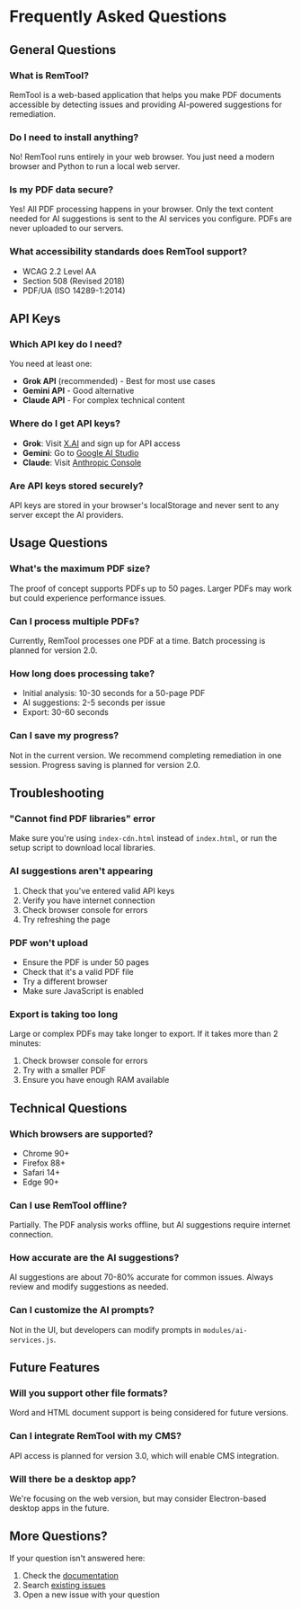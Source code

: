 # Frequently Asked Questions

## General Questions

### What is RemTool?
RemTool is a web-based application that helps you make PDF documents accessible by detecting issues and providing AI-powered suggestions for remediation.

### Do I need to install anything?
No! RemTool runs entirely in your web browser. You just need a modern browser and Python to run a local web server.

### Is my PDF data secure?
Yes! All PDF processing happens in your browser. Only the text content needed for AI suggestions is sent to the AI services you configure. PDFs are never uploaded to our servers.

### What accessibility standards does RemTool support?
- WCAG 2.2 Level AA
- Section 508 (Revised 2018)
- PDF/UA (ISO 14289-1:2014)

## API Keys

### Which API key do I need?
You need at least one:
- **Grok API** (recommended) - Best for most use cases
- **Gemini API** - Good alternative
- **Claude API** - For complex technical content

### Where do I get API keys?
- **Grok**: Visit [X.AI](https://x.ai) and sign up for API access
- **Gemini**: Go to [Google AI Studio](https://makersuite.google.com/app/apikey)
- **Claude**: Visit [Anthropic Console](https://console.anthropic.com/)

### Are API keys stored securely?
API keys are stored in your browser's localStorage and never sent to any server except the AI providers.

## Usage Questions

### What's the maximum PDF size?
The proof of concept supports PDFs up to 50 pages. Larger PDFs may work but could experience performance issues.

### Can I process multiple PDFs?
Currently, RemTool processes one PDF at a time. Batch processing is planned for version 2.0.

### How long does processing take?
- Initial analysis: 10-30 seconds for a 50-page PDF
- AI suggestions: 2-5 seconds per issue
- Export: 30-60 seconds

### Can I save my progress?
Not in the current version. We recommend completing remediation in one session. Progress saving is planned for version 2.0.

## Troubleshooting

### "Cannot find PDF libraries" error
Make sure you're using `index-cdn.html` instead of `index.html`, or run the setup script to download local libraries.

### AI suggestions aren't appearing
1. Check that you've entered valid API keys
2. Verify you have internet connection
3. Check browser console for errors
4. Try refreshing the page

### PDF won't upload
- Ensure the PDF is under 50 pages
- Check that it's a valid PDF file
- Try a different browser
- Make sure JavaScript is enabled

### Export is taking too long
Large or complex PDFs may take longer to export. If it takes more than 2 minutes:
1. Check browser console for errors
2. Try with a smaller PDF
3. Ensure you have enough RAM available

## Technical Questions

### Which browsers are supported?
- Chrome 90+
- Firefox 88+
- Safari 14+
- Edge 90+

### Can I use RemTool offline?
Partially. The PDF analysis works offline, but AI suggestions require internet connection.

### How accurate are the AI suggestions?
AI suggestions are about 70-80% accurate for common issues. Always review and modify suggestions as needed.

### Can I customize the AI prompts?
Not in the UI, but developers can modify prompts in `modules/ai-services.js`.

## Future Features

### Will you support other file formats?
Word and HTML document support is being considered for future versions.

### Can I integrate RemTool with my CMS?
API access is planned for version 3.0, which will enable CMS integration.

### Will there be a desktop app?
We're focusing on the web version, but may consider Electron-based desktop apps in the future.

## More Questions?

If your question isn't answered here:
1. Check the [documentation](https://github.com/redmorestudio/remtool/tree/main/docs)
2. Search [existing issues](https://github.com/redmorestudio/remtool/issues)
3. Open a new issue with your question